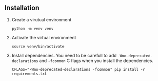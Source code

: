 ## Installation
1. Create a virutual environment
    ~~~
    python -m venv venv
    ~~~
2. Activate the virtual environment
   ~~~
   source venv/bin/activate
   ~~~
4. Install dependencies. You need to be carefull to add `-Wno-deprecated-declarations` and `-fcommon` C flags when
you install the dependencies.
   ~~~
   CFLAGS="-Wno-deprecated-declarations -fcommon" pip install -r requirements.txt
   ~~~